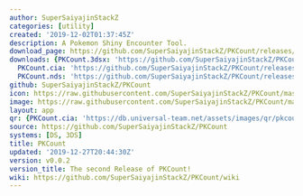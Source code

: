 ```yaml
---
author: SuperSaiyajinStackZ
categories: [utility]
created: '2019-12-02T01:37:45Z'
description: A Pokemon Shiny Encounter Tool.
download_page: https://github.com/SuperSaiyajinStackZ/PKCount/releases/tag/v0.0.2
downloads: {PKCount.3dsx: 'https://github.com/SuperSaiyajinStackZ/PKCount/releases/download/v0.0.2/PKCount.3dsx',
  PKCount.cia: 'https://github.com/SuperSaiyajinStackZ/PKCount/releases/download/v0.0.2/PKCount.cia',
  PKCount.nds: 'https://github.com/SuperSaiyajinStackZ/PKCount/releases/download/v0.0.2/PKCount.nds'}
github: SuperSaiyajinStackZ/PKCount
icon: https://raw.githubusercontent.com/SuperSaiyajinStackZ/PKCount/master/3DS/app/icon.png
image: https://raw.githubusercontent.com/SuperSaiyajinStackZ/PKCount/master/3DS/app/banner.png
layout: app
qr: {PKCount.cia: 'https://db.universal-team.net/assets/images/qr/pkcount.cia.png'}
source: https://github.com/SuperSaiyajinStackZ/PKCount
systems: [DS, 3DS]
title: PKCount
updated: '2019-12-27T20:44:30Z'
version: v0.0.2
version_title: The second Release of PKCount!
wiki: https://github.com/SuperSaiyajinStackZ/PKCount/wiki
---
```

